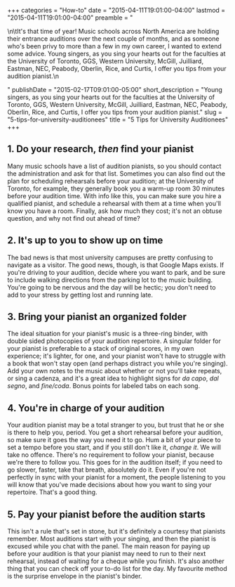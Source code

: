 +++
categories = "How-to"
date = "2015-04-11T19:01:00-04:00"
lastmod = "2015-04-11T19:01:00-04:00"
preamble = "<p>\n\tIt's that time of year! Music schools across North America are holding their entrance auditions over the next couple of months, and as someone who's been privy to more than a few in my own career, I wanted to extend some advice. Young singers, as you sing your hearts out for the faculties at the University of Toronto, GGS, Western University, McGill, Juilliard, Eastman, NEC, Peabody, Oberlin, Rice, and Curtis, I offer you tips from your audition pianist.\n</p>"
publishDate = "2015-02-17T09:01:00-05:00"
short_description = "Young singers, as you sing your hearts out for the faculties at the University of Toronto, GGS, Western University, McGill, Juilliard, Eastman, NEC, Peabody, Oberlin, Rice, and Curtis, I offer you tips from your audition pianist."
slug = "5-tips-for-university-auditionees"
title = "5 Tips for University Auditionees"
+++

<h2>1. Do your research, <em>then</em> find your pianist</h2>
<p>
	Many music schools have a list of audition pianists, so you should contact the administration and ask for that list. Sometimes you can also find out the plan for scheduling rehearsals before your audition; at the University of Toronto, for example, they generally book you a warm-up room 30 minutes before your audition time. With info like this, you can make sure you hire a qualified pianist, and schedule a rehearsal with them at a time when you'll know you have a room. Finally, ask how much they cost; it's not an obtuse question, and why not find out ahead of time?
</p>
<h2>2. It's up to you to show up on time</h2>
<p>
	The bad news is that most university campuses are pretty confusing to navigate as a visitor. The good news, though, is that Google Maps exists. If you're driving to your audition, decide where you want to park, and be sure to include walking directions from the parking lot to the music building. You're going to be nervous and the day will be hectic; you don't need to add to your stress by getting lost and running late.
</p>
<h2>3. Bring your pianist an organized folder</h2>
<p>
	The ideal situation for your pianist's music is a three-ring binder, with double sided photocopies of your audition repertoire. A singular folder for your pianist is preferable to a stack of original scores, in my own experience; it's lighter, for one, and your pianist won't have to struggle with a book that won't stay open (and perhaps distract you while you're singing). Add your own notes to the music about whether or not you'll take repeats, or sing a cadenza, and it's a great idea to highlight signs for <i>da capo</i>, <em>dal segno</em>, and <i>fine/coda</i>. Bonus points for labeled tabs on each song.
</p>
<h2>4. You're in charge of your audition</h2>
<p>
	Your audition pianist may be a total stranger to you, but trust that he or she is there to help you, period. You get a short rehearsal before your audition, so make sure it goes the way you need it to go. Hum a bit of your piece to set a tempo before you start, and if you still don't like it, <em>change it</em>. We will take no offence. There's no requirement to follow your pianist, because we're there to follow you. This goes for in the audition itself; if you need to go slower, faster, take that breath, absolutely do it. Even if you're not perfectly in sync with your pianist for a moment, the people listening to you will know that you've made decisions about how you want to sing your repertoire. That's a good thing.
</p>
<h2>5. Pay your pianist before the audition starts</h2>
<p>
	This isn't a rule that's set in stone, but it's definitely a courtesy that pianists remember. Most auditions start with your singing, and then the pianist is excused while you chat with the panel. The main reason for paying up before your audition is that your pianist may need to run to their next rehearsal, instead of waiting for a cheque while you finish. It's also another thing that you can check off your to-do list for the day. My favourite method is the surprise envelope in the pianist's binder.
</p>
